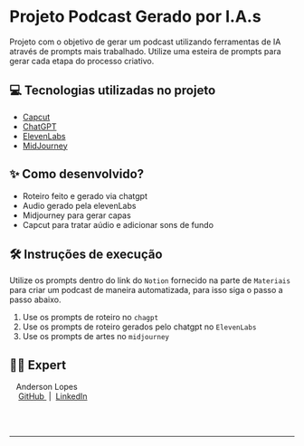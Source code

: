 # Projeto Podcast Gerado por I.A.s

Projeto com o objetivo de gerar um podcast utilizando ferramentas de IA através de prompts mais trabalhado.
Utilize uma esteira de prompts para gerar cada etapa do processo criativo.

## 💻 Tecnologias utilizadas no projeto

- [Capcut](https://www.capcut.com/pt-br/)
- [ChatGPT](https://chat.openai.com/)
- [ElevenLabs](https://beta.elevenlabs.io/)
- [MidJourney](https://www.midjourney.com/app/)

## ✨ Como desenvolvido?

- Roteiro feito e gerado via chatgpt
- Audio gerado pela elevenLabs
- Midjourney para gerar capas
- Capcut para tratar aúdio e adicionar sons de fundo

## 🛠️ Instruções de execução

Utilize os prompts dentro do link do `Notion` fornecido na parte de `Materiais` para criar um podcast de maneira automatizada, para isso siga o passo a passo abaixo.

1. Use os prompts de roteiro no `chagpt`
2. Use os prompts de roteiro gerados pelo chatgpt no  `ElevenLabs`
3. Use os prompts de artes no `midjourney`

## 👨‍💻 Expert

<p>
    <p>&nbsp&nbsp&nbspAnderson Lopes<br>
    &nbsp&nbsp&nbsp
    <a 
        href="https://github.com/andersonalopes">
        GitHub
    </a>
    &nbsp;|&nbsp;
    <a 
        href="https://www.linkedin.com/in/anderson-lopes-23686929/">
        LinkedIn
    </a>
   </p>
</p>
<br/><br/>
<p>

---
